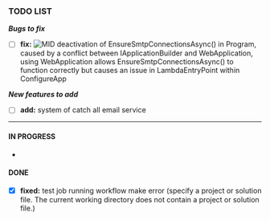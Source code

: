 ### TODO LIST

**_Bugs to fix_**

- [ ] **fix:** ![MID][mid] deactivation of EnsureSmtpConnectionsAsync() in Program, caused by a conflict between IApplicationBuilder and WebApplication, using WebApplication allows EnsureSmtpConnectionsAsync() to function correctly but causes an issue in LambdaEntryPoint within ConfigureApp

**_New features to add_**

- [ ] **add:** system of catch all email service

---

#### IN PROGRESS

-

#### DONE

- [x] **fixed:** test job running workflow make error (specify a project or solution file. The current working directory does not contain a project or solution file.)

[high]: https://img.shields.io/badge/-HIGH-red
[mid]: https://img.shields.io/badge/-MID-yellow
[low]: https://img.shields.io/badge/-LOW-green
